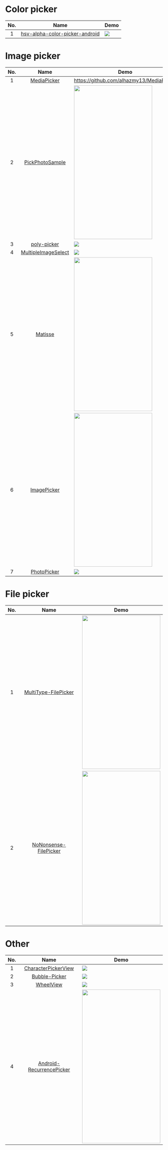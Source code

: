Color picker
======================
No. | Name | Demo
:---: | :---: | ---
1| [hsv-alpha-color-picker-android](https://github.com/martin-stone/hsv-alpha-color-picker-android) | ![](https://github.com/martin-stone/hsv-alpha-color-picker-android/raw/master/docs/portrait.png)

Image picker
======================
No. | Name | Demo
:---: | :---: | ---
1| [MediaPicker](https://github.com/alhazmy13/MediaPicker) | https://github.com/alhazmy13/MediaPicker
2| [PickPhotoSample](https://github.com/Werb/PickPhotoSample) | <img src="https://github.com/Werb/PickPhotoSample/raw/master/screenshots/new_home.png" width="250" height="490">
3| [poly-picker](https://github.com/jaydeepw/poly-picker) | ![](https://github.com/jaydeepw/poly-picker/raw/develop/pp-animation.gif)
4| [MultipleImageSelect](https://github.com/darsh2/MultipleImageSelect) | ![](https://github.com/darsh2/MultipleImageSelect/raw/master/screenshots/mis.gif)
5| [Matisse](https://github.com/zhihu/Matisse) | <img src="https://raw.githubusercontent.com/zhihu/Matisse/master/image/screenshot_zhihu.png" width="250" height="490">
6| [ImagePicker](https://github.com/jeasonlzy/ImagePicker) | <img src="https://github.com/jeasonlzy/Screenshots/raw/master/ImagePicker/demo2.gif" width="250" height="490">
7| [PhotoPicker](https://github.com/donglua/PhotoPicker) | ![](https://camo.githubusercontent.com/d250513e87edf279ef8a4df874f46613216a063e/687474703a2f2f7777322e73696e61696d672e636e2f6c617267652f3565396138316462677731657472613631726e72396a3230367a3063653379752e6a7067)

File picker
======================
No. | Name | Demo
:---: | :---: | ---
1| [MultiType-FilePicker](https://github.com/fishwjy/MultiType-FilePicker) | <img src="https://github.com/fishwjy/MultiType-FilePicker/raw/master/pic/pick_img.gif" width="250" height="490">
2| [NoNonsense-FilePicker](https://github.com/spacecowboy/NoNonsense-FilePicker) | <img src="https://github.com/spacecowboy/NoNonsense-FilePicker/raw/master/screenshots/Nexus6-picker-dark.png?raw=true" width="250" height="490">

Other
======================
No. | Name | Demo
:---: | :---: | ---
1| [CharacterPickerView](https://github.com/ImKarl/CharacterPickerView) | ![](https://github.com/ImKarl/CharacterPickerView/raw/master/Screenshot/Screenshot_2015-11-13-154813.gif)
2| [Bubble-Picker](https://github.com/igalata/Bubble-Picker) | ![](https://github.com/igalata/Bubble-Picker/raw/develop/shot.gif)
3| [WheelView](https://github.com/LukeDeighton/WheelView) | ![](https://github.com/LukeDeighton/WheelView/raw/master/Graphics/bottom_wheel.gif)
4| [Android-RecurrencePicker](https://github.com/Shusshu/Android-RecurrencePicker) | <img src="https://github.com/Shusshu/Android-RecurrencePicker/raw/master/screenshots/recurrence-picker.png" width="250" height="490">
